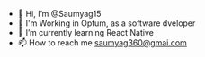 - 👋 Hi, I’m @Saumyag15
- 🏢 I'm Working in Optum, as a software dveloper
- 🌱 I’m currently learning React Native
- 📫 How to reach me saumyag360@gmai.com

<!---
Saumyag15/Saumyag15 is a ✨ special ✨ repository because its `README.md` (this file) appears on your GitHub profile.
You can click the Preview link to take a look at your changes.
--->
